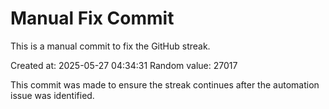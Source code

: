 # Manual Fix Commit

This is a manual commit to fix the GitHub streak.

Created at: 2025-05-27 04:34:31
Random value: 27017

This commit was made to ensure the streak continues after the automation issue was identified.

